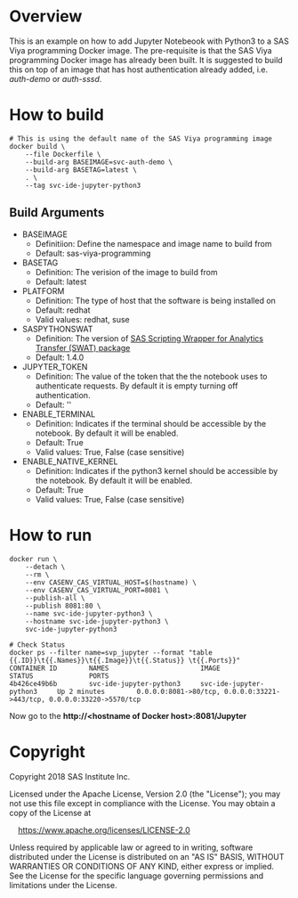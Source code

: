 # Overview

This is an example on how to add Jupyter Notebeook with Python3 to a SAS Viya
programming Docker image. The pre-requisite is that the SAS Viya programming Docker
image has already been built. It is suggested to build this on top of an image
that has host authentication already added, i.e. _auth-demo_ or _auth-sssd_.

# How to build

```
# This is using the default name of the SAS Viya programming image
docker build \
    --file Dockerfile \
    --build-arg BASEIMAGE=svc-auth-demo \
    --build-arg BASETAG=latest \
    . \
    --tag svc-ide-jupyter-python3
```

## Build Arguments

* BASEIMAGE
    * Definitiion: Define the namespace and image name to build from
    * Default: sas-viya-programming
* BASETAG
    * Definition: The verision of the image to build from
    * Default: latest
* PLATFORM
    * Definition: The type of host that the software is being installed on
    * Default: redhat
    * Valid values: redhat, suse
* SASPYTHONSWAT
    * Definition: The version of [SAS Scripting Wrapper for Analytics Transfer (SWAT) package](https://github.com/sassoftware/python-swat)
    * Default: 1.4.0
* JUPYTER_TOKEN
    * Definition: The value of the token that the the notebook uses to authenticate requests. By default it is empty turning off authentication.
    * Default: ''
* ENABLE_TERMINAL
    * Definition: Indicates if the terminal should be accessible by the notebook. By default it will be enabled.
    * Default: True
    * Valid values: True, False (case sensitive)
* ENABLE_NATIVE_KERNEL
    * Definition: Indicates if the python3 kernel should be accessible by the notebook. By default it will be enabled.
    * Default: True
    * Valid values: True, False (case sensitive)
    
# How to run
```
docker run \
    --detach \
    --rm \
    --env CASENV_CAS_VIRTUAL_HOST=$(hostname) \
    --env CASENV_CAS_VIRTUAL_PORT=8081 \
    --publish-all \
    --publish 8081:80 \
    --name svc-ide-jupyter-python3 \
    --hostname svc-ide-jupyter-python3 \
    svc-ide-jupyter-python3

# Check Status
docker ps --filter name=svp_jupyter --format "table {{.ID}}\t{{.Names}}\t{{.Image}}\t{{.Status}} \t{{.Ports}}"
CONTAINER ID        NAMES                       IMAGE                       STATUS              PORTS
4b426ce49b6b        svc-ide-jupyter-python3     svc-ide-jupyter-python3     Up 2 minutes        0.0.0.0:8081->80/tcp, 0.0.0.0:33221->443/tcp, 0.0.0.0:33220->5570/tcp
```

Now go to the __http://\<hostname of Docker host\>:8081/Jupyter__

# Copyright

Copyright 2018 SAS Institute Inc.

Licensed under the Apache License, Version 2.0 (the "License");
you may not use this file except in compliance with the License.
You may obtain a copy of the License at

&nbsp;&nbsp;&nbsp;&nbsp;https://www.apache.org/licenses/LICENSE-2.0

Unless required by applicable law or agreed to in writing, software
distributed under the License is distributed on an "AS IS" BASIS,
WITHOUT WARRANTIES OR CONDITIONS OF ANY KIND, either express or implied.
See the License for the specific language governing permissions and
limitations under the License.
